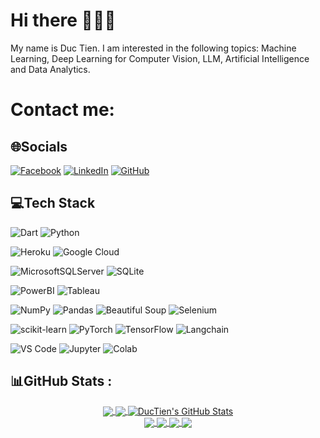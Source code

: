 # Hi there 👋👋👋
My name is Duc Tien. I am interested in the following topics: Machine Learning, Deep Learning for Computer Vision, LLM, Artificial Intelligence and Data Analytics.<br>

# Contact me:

## 🌐Socials
[![Facebook](https://img.shields.io/badge/Facebook-%231877F2.svg?logo=Facebook&logoColor=white)](https://www.facebook.com/LeVanDucTien77/) [![LinkedIn](https://img.shields.io/badge/LinkedIn-%230077B5.svg?logo=linkedin&logoColor=white)](https://www.linkedin.com/in/đức-tiến-2301a1283/) [![GitHub](https://img.shields.io/badge/Git-hub-white)](https://github.com/GinnTers)

## 💻Tech Stack
![Dart](https://img.shields.io/badge/dart-%230175C2.svg?style=plastic&logo=dart&logoColor=white) ![Python](https://img.shields.io/badge/python-3670A0?style=plastic&logo=python&logoColor=ffdd54) 

![Heroku](https://img.shields.io/badge/heroku-%23430098.svg?style=plastic&logo=heroku&logoColor=white) ![Google Cloud](https://img.shields.io/badge/Google%20Cloud-%234285F4.svg?style=plastic&logo=google-cloud&logoColor=white)

![MicrosoftSQLServer](https://img.shields.io/badge/Microsoft%20SQL%20Sever-CC2927?style=plastic&logo=microsoft%20sql%20server&logoColor=white) ![SQLite](https://img.shields.io/badge/sqlite-%2307405e.svg?style=plastic&logo=sqlite&logoColor=white)

![PowerBI](https://img.shields.io/badge/PowerBI-FFD700?style=plastic) ![Tableau](https://img.shields.io/badge/Tableau-blue?style=plastic)

![NumPy](https://img.shields.io/badge/numpy-%23013243.svg?style=plastic&logo=numpy&logoColor=white) ![Pandas]() ![Beautiful Soup](https://img.shields.io/badge/Beautifulsoup-lightgray?style=plastic) ![Selenium](https://img.shields.io/badge/-selenium-CB02A?style=plastic&logo=selenium&logoColor=white)

![scikit-learn](https://img.shields.io/badge/scikit--learn-%23F7931E.svg?style=plastic&logo=scikit-learn&logoColor=white) ![PyTorch](https://img.shields.io/badge/PyTorch-%23EE4C2C.svg?style=plastic&logo=PyTorch&logoColor=white) ![TensorFlow](https://img.shields.io/badge/TensorFlow-%23FF6F00.svg?style=plastic&logo=TensorFlow&logoColor=white) ![Langchain](https://img.shields.io/badge/LangChain-32CD32?style=plastic)


![VS Code](https://img.shields.io/badge/Visual_Studio_Code-blue?style=plastic) ![Jupyter](https://img.shields.io/badge/Jupyter-orange?style=plastic) ![Colab](https://img.shields.io/badge/Colab-lightgray?style=plastic)

## 📊GitHub Stats :

<p align="center">
<a href="https://github.com/GinnTers">
  <img align="center" src="https://github-readme-stats.vercel.app/api?username=GinnTers&theme=merko&hide_border=false&include_all_commits=false&count_private=false&rank_icon=github&hide=prs&show_icons=true&line_height=24"/>
</a>

<a href="https://github.com/GinnTers">
  <img align="center" src="https://github-readme-stats.vercel.app/api/top-langs/?username=GinnTers&theme=merko&hide_border=false&include_all_commits=false&count_private=false&layout=compact&line_height=27"/>
</a>

<a href="https://github.com/GinnTers">
  <img align="center" src="https://github-readme-streak-stats.herokuapp.com/?user=GinnTers&theme=merko&hide_border=false" alt="DucTien's GitHub Stats" />
</a>

<br>
<a href="https://github.com/GinnTers/Aspect-sentiment-review-classifier">
  <!-- Change the `github-readme-stats.anuraghazra1.vercel.app` to `github-readme-stats.vercel.app`  -->
  <img align="center" src="https://github-readme-stats.anuraghazra1.vercel.app/api/pin/?username=GinnTers&repo=Aspect-sentiment-review-classifier&theme=radical" />
</a>    
<a href="https://github.com/GinnTers/Smart-enrollment-AI-chatbot-visualization">
  <!-- Change the `github-readme-stats.anuraghazra1.vercel.app` to `github-readme-stats.vercel.app`  -->
  <img align="center" src="https://github-readme-stats.anuraghazra1.vercel.app/api/pin/?username=GinnTers&repo=Smart-enrollment-AI-chatbot-visualization&theme=merko"/>
</a>

<a href="https://github.com/GinnTers/Realtime-object-detection-warning">
  <!-- Change the `github-readme-stats.anuraghazra1.vercel.app` to `github-readme-stats.vercel.app`  -->
  <img align="center" src="https://github-readme-stats.anuraghazra1.vercel.app/api/pin/?username=GinnTers&repo=Realtime-object-detection-warning&theme=gruvbox" />
</a>    
<a href="https://github.com/GinnTers/DataGotTalent2024-Movies-Analysis">
  <!-- Change the `github-readme-stats.anuraghazra1.vercel.app` to `github-readme-stats.vercel.app`  -->
  <img align="center" src="https://github-readme-stats.anuraghazra1.vercel.app/api/pin/?username=GinnTers&repo=DataGotTalent2024-Movies-Analysis&theme=cobalt"/>
</a>
</p>
